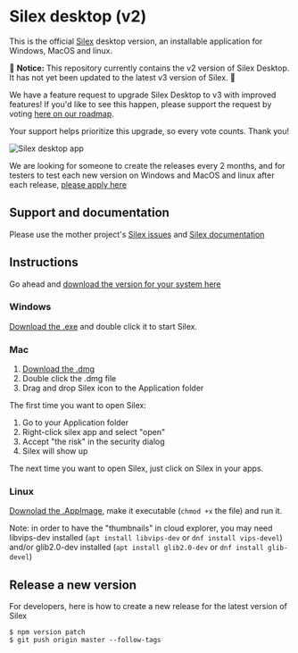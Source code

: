 # Silex desktop (v2) 

This is the official [Silex](https://www.silex.me) desktop version, an installable application for Windows, MacOS and linux.

🚨 **Notice:** This repository currently contains the v2 version of Silex Desktop. It has not yet been updated to the latest v3 version of Silex. 🚨

We have a feature request to upgrade Silex Desktop to v3 with improved features! If you'd like to see this happen, please support the request by voting [here on our roadmap](https://roadmap.silex.me/posts/3/silex-desktop).

Your support helps prioritize this upgrade, so every vote counts. Thank you!

![Silex desktop app](https://user-images.githubusercontent.com/715377/36344714-bf264de2-141e-11e8-8c87-f698e96d91c9.png)


We are looking for someone to create the releases every 2 months, and for testers to test each new version on Windows and MacOS and linux after each release, [please apply here](https://github.com/silexlabs/Silex/issues/927)


## Support and documentation

Please use the mother project's [Silex issues](https://github.com/silexlabs/Silex/issues) and [Silex documentation](https://github.com/silexlabs/Silex/wiki)

## Instructions

Go ahead and [download the version for your system here](https://github.com/silexlabs/silex-desktop/releases/latest)

### Windows

[Download the .exe](https://github.com/lexoyo/silex-desktop/releases) and double click it to start Silex.

### Mac

1. [Download the .dmg](https://github.com/lexoyo/silex-desktop/releases)
1. Double click the .dmg file
1. Drag and drop Silex icon to the Application folder

The first time you want to open Silex:

1. Go to your Application folder
1. Right-click silex app and select "open"
1. Accept "the risk" in the security dialog
1. Silex will show up

The next time you want to open Silex, just click on Silex in your apps.

### Linux

[Downolad the .AppImage](https://github.com/lexoyo/silex-desktop/releases), make it executable (`chmod +x` the file) and run it.

Note: in order to have the "thumbnails" in cloud explorer, you may need libvips-dev installed (`apt install libvips-dev` or `dnf install vips-devel`) and/or glib2.0-dev installed (`apt install glib2.0-dev` or `dnf install glib-devel`)


## Release a new version

For developers, here is how to create a new release for the latest version of Silex

```
$ npm version patch
$ git push origin master --follow-tags
```
